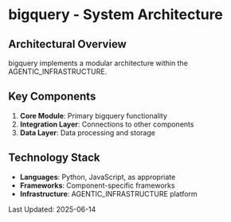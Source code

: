 # bigquery - System Architecture

## Architectural Overview

bigquery implements a modular architecture within the AGENTIC_INFRASTRUCTURE.

## Key Components

1. **Core Module**: Primary bigquery functionality
2. **Integration Layer**: Connections to other components
3. **Data Layer**: Data processing and storage

## Technology Stack

- **Languages**: Python, JavaScript, as appropriate
- **Frameworks**: Component-specific frameworks
- **Infrastructure**: AGENTIC_INFRASTRUCTURE platform

Last Updated: 2025-06-14
